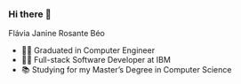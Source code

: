 ### Hi there 👋

Flávia Janine Rosante Béo

- 👩‍🎓 Graduated in Computer Engineer 
- 👩‍💻 Full-stack Software Developer at IBM
- 📚 Studying for my Master’s Degree in Computer Science
